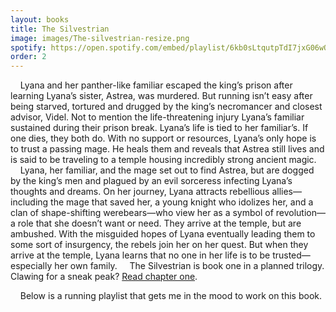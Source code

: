```yaml
---
layout: books
title: The Silvestrian
image: images/The-silvestrian-resize.png
spotify: https://open.spotify.com/embed/playlist/6kb0sLtqutpTdI7jxG06wQ
order: 2
---
```


&nbsp;&nbsp;&nbsp;&nbsp;Lyana and her panther-like familiar escaped the king’s prison after learning Lyana’s sister, Astrea, was murdered. But running isn’t easy after being starved, tortured and drugged by the king’s necromancer and closest advisor, Videl. Not to mention the life-threatening injury Lyana’s familiar sustained during their prison break. Lyana’s life is tied to her familiar’s. If one dies, they both do. With no support or resources, Lyana’s only hope is to trust a passing mage. He heals them and reveals that Astrea still lives and is said to be traveling to a temple housing incredibly strong ancient magic. <br/> 
&nbsp;&nbsp;&nbsp;&nbsp;Lyana, her familiar, and the mage set out to find Astrea, but are dogged by the king’s men and plagued by an evil sorceress infecting Lyana’s thoughts and dreams. On her journey, Lyana attracts rebellious allies—including the mage that saved her, a young knight who idolizes her, and a clan of shape-shifting werebears—who view her as a symbol of revolution—a role that she doesn’t want or need. They arrive at the temple, but are ambushed. With the misguided hopes of Lyana eventually leading them to some sort of insurgency, the rebels join her on her quest. But when they arrive at the temple, Lyana learns that no one in her life is to be trusted—especially her own family.
&nbsp;&nbsp;&nbsp;&nbsp;The Silvestrian is book one in a planned trilogy. Clawing for a sneak peak? [Read chapter one](/the-silvestrian-chapter-one).<br/>

&nbsp;&nbsp;&nbsp;&nbsp;Below is a running playlist that gets me in the mood to work on this book.



